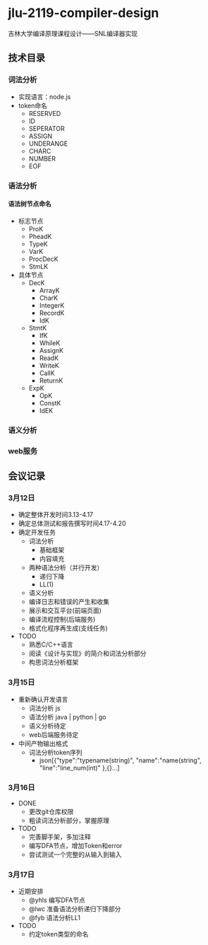 # jlu-2119-compiler-design
吉林大学编译原理课程设计——SNL编译器实现

## 技术目录
### 词法分析
- 实现语言：node.js
- token命名
  - RESERVED
  - ID
  - SEPERATOR
  - ASSIGN
  - UNDERANGE
  - CHARC
  - NUMBER
  - EOF

### 语法分析
#### 语法树节点命名
- 标志节点
  - ProK
  - PheadK
  - TypeK
  - VarK
  - ProcDecK
  - StmLK
- 具体节点
  - DecK
    - ArrayK
    - CharK
    - IntegerK
    - RecordK
    - IdK
  - StmtK
    - IfK
    - WhileK
    - AssignK
    - ReadK
    - WriteK
    - CallK
    - ReturnK
  - ExpK
    - OpK
    - ConstK
    - IdEK
### 语义分析
### web服务

## 会议记录
### 3月12日
- 确定整体开发时间3.13-4.17
- 确定总体测试和报告撰写时间4.17-4.20
- 确定开发任务
  - 词法分析
    - 基础框架
    - 内容填充
  - 两种语法分析（并行开发）
    - 递归下降
    - LL(1)
  - 语义分析
  - 编译日志和错误的产生和收集
  - 展示和交互平台(前端页面)
  - 编译流程控制(后端服务)
  - 格式化程序再生成(支线任务)
- TODO
  - 熟悉C/C++语言
  - 阅读《设计与实现》的简介和词法分析部分
  - 构思词法分析框架

### 3月15日
- 重新确认开发语言
  - 词法分析 js
  - 语法分析 java | python | go
  - 语义分析待定
  - web后端服务待定
- 中间产物输出格式
  - 词法分析token序列
    - json[{"type":"typename(string)", "name":"name(string", "line":"line_num(int)" },{}...]

### 3月16日
- DONE
  - 更改git仓库权限
  - 粗读词法分析部分，掌握原理
- TODO
  - 完善脚手架，多加注释
  - 编写DFA节点，增加Token和error
  - 尝试测试一个完整的从输入到输入

### 3月17日
- 近期安排
  - @yhls  编写DFA节点 
  - @lwc 准备语法分析递归下降部分
  - @fyb 语法分析LL1
- TODO
  - 约定token类型的命名